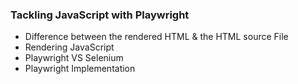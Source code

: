 
### Tackling JavaScript with Playwright

- Difference between the rendered HTML & the HTML source File
- Rendering JavaScript
- Playwright VS Selenium
- Playwright Implementation